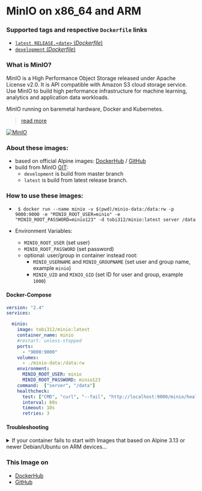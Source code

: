 # MinIO on x86_64 and ARM

### Supported tags and respective `Dockerfile` links

-	[`latest`, `RELEASE.<date>` (*Dockerfile*)](https://github.com/Tob1asDocker/minio/blob/main/alpine.multiarch.git_release.Dockerfile)
-	[`development` (*Dockerfile*)](https://github.com/Tob1asDocker/minio/blob/main/alpine.multiarch.git_master.Dockerfile)

### What is MinIO?

MinIO is a High Performance Object Storage released under Apache License v2.0. It is API compatible with Amazon S3 cloud storage service. Use MinIO to build high performance infrastructure for machine learning, analytics and application data workloads.

MinIO running on baremetal hardware, Docker and Kubernetes.

> [read more](https://github.com/minio/minio/blob/master/README.md)

[![MinIO](https://raw.githubusercontent.com/minio/minio/master/.github/logo.svg?sanitize=true)](https://min.io)

### About these images:
* based on official Alpine images: [DockerHub](https://hub.docker.com/_/alpine) / [GitHub](https://github.com/alpinelinux/docker-alpine)
* build from MinIO [GIT](https://github.com/minio/minio):  
    * `development` is build from master branch
    * `latest` is build from latest release branch.

### How to use these images:

* ``` $ docker run --name minio -v $(pwd)/minio-data:/data:rw -p 9000:9000 -e "MINIO_ROOT_USER=minio" -e "MINIO_ROOT_PASSWORD=minio123" -d tobi312/minio:latest server /data```

* Environment Variables:  
  * `MINIO_ROOT_USER` (set user)
  * `MINIO_ROOT_PASSWORD` (set password)
  * optional: user/group in container instead root: 
    * `MINIO_USERNAME` and `MINIO_GROUPNAME` (set user and group name, example `minio`)
    * `MINIO_UID` and `MINIO_GID` (set ID for user and group, example `1000`)

#### Docker-Compose

```yaml
version: "2.4"
services:

  minio:
    image: tobi312/minio:latest
    container_name: minio
    #restart: unless-stopped
    ports:
      - "9000:9000"
    volumes:
      - ./minio-data:/data:rw
    environment:
      MINIO_ROOT_USER: minio
      MINIO_ROOT_PASSWORD: minio123
    command:  ["server", "/data"]
    healthcheck:
      test: ["CMD", "curl", "--fail", "http://localhost:9000/minio/health/live"]
      interval: 60s
      timeout: 10s
      retries: 3
```

#### Troubleshooting

<details>
<summary>If your container fails to start with Images that based on Alpine 3.13 or newer Debian/Ubuntu on ARM devices...</summary>
<p>

... with Raspbian/Debian 10 Buster (32 bit) then update `libseccomp2`[*](https://packages.debian.org/buster-backports/libseccomp2) to >=2.4.4 and restart the container. (Source: [1](https://docs.linuxserver.io/faq#libseccomp), [2](https://github.com/owncloud/docs/pull/3196#issue-577993147), [3](https://github.com/moby/moby/issues/40734))  
  
Example (wrong date):
```sh
$ docker run --rm --name testing -it alpine:3.13 date
Sun Jan  0 00:100:4174038  1900
```
  
Solution:
```sh
 sudo apt-key adv --keyserver keyserver.ubuntu.com --recv-keys 04EE7237B7D453EC 648ACFD622F3D138
 echo "deb http://deb.debian.org/debian buster-backports main" | sudo tee -a /etc/apt/sources.list.d/buster-backports.list
 sudo apt update
 sudo apt install -t buster-backports libseccomp2
```
</p>
</details>
  

### This Image on
* [DockerHub](https://hub.docker.com/r/tobi312/minio/)
* [GitHub](https://github.com/Tob1asDocker/minio)

